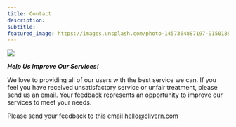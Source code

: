 ```yaml
---
title: Contact
description:
subtitle:
featured_image: https://images.unsplash.com/photo-1457364887197-9150188c107b
---
```


![](https://images.unsplash.com/photo-1457364887197-9150188c107b)

<strong><em>Help Us Improve Our Services!</em></strong>

We love to providing all of our users with the best service we can. If you feel you have received unsatisfactory service or unfair treatment, please send us an email. Your feedback represents an opportunity to improve our services to meet your needs.

Please send your feedback to this email <a href="mailto:hello@clivern.com">hello@clivern.com</a>
